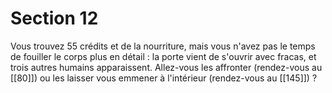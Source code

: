 # Section 12

Vous trouvez 55 crédits et de la nourriture, mais vous n'avez pas le temps de fouiller le corps plus en détail : la porte vient de s'ouvrir avec fracas, et trois autres humains apparaissent. Allez-vous les affronter (rendez-vous au [[80]]) ou les laisser vous emmener à l'intérieur (rendez-vous au [[145]]) ?